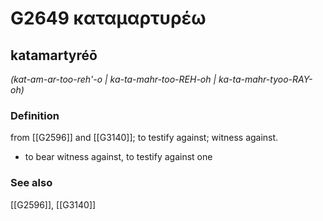 # G2649 καταμαρτυρέω

## katamartyréō

_(kat-am-ar-too-reh'-o | ka-ta-mahr-too-REH-oh | ka-ta-mahr-tyoo-RAY-oh)_

### Definition

from [[G2596]] and [[G3140]]; to testify against; witness against.

- to bear witness against, to testify against one

### See also

[[G2596]], [[G3140]]

